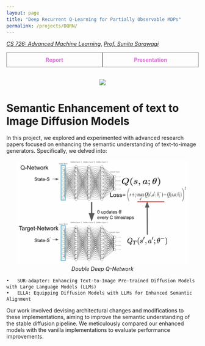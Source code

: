 ```yaml
---
layout: page
title: "Deep Recurrent Q-Learning for Partially Observable MDPs"
permalink: /projects/DQRN/
---
```



  [_CS 726: Advanced Machine Learning_](https://www.cse.iitb.ac.in/~sunita/cs726/), [_Prof. Sunita Sarawagi_](hhttps://www.cse.iitb.ac.in/~sunita/) 

  <div style="display: flex;">
        <a href="/assets/pdf/Project.pdf" style="flex: 1; padding: 10px; border: 1px solid grey; text-align: center; text-decoration: none;">
        <div style="font-weight: bold; color: orchid;">Report</div>
    </a>
    <a href="/assets/pdf/Presentation.pdf" style="flex: 1; padding: 10px; border: 1px solid grey; text-align: center; text-decoration: none;">
        <div style="font-weight: bold; color: orchid;">Presentation</div>
    </a>
</div>

<br>

<p align="center">
    <img width="450"  src="/assets/img/.gif">
</p>

# Semantic Enhancement of text to Image Diffusion Models
In this project, we explored and experimented with advanced research papers focused on enhancing the semantic understanding of text-to-image generators. Specifically, we delved into:

<p align="center">
    <img width="450" src="/assets/img/DQN.png">
    <br>
    <em>Double Deep Q-Network</em>
</p>

	•	SUR-adapter: Enhancing Text-to-Image Pre-trained Diffusion Models with Large Language Models (LLMs)
	•	ELLA: Equipping Diffusion Models with LLMs for Enhanced Semantic Alignment

Our work involved devising architectural changes and modifications to these implementations, aiming to improve the semantic understanding of the stable diffusion pipeline. We meticulously compared our enhanced models with the vanilla implementations to evaluate performance improvements.
